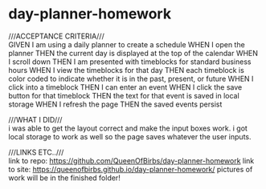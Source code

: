 # day-planner-homework

///ACCEPTANCE CRITERIA///
<br>
GIVEN I am using a daily planner to create a schedule
WHEN I open the planner
THEN the current day is displayed at the top of the calendar
WHEN I scroll down
THEN I am presented with timeblocks for standard business hours
WHEN I view the timeblocks for that day
THEN each timeblock is color coded to indicate whether it is in the past, present, or future
WHEN I click into a timeblock
THEN I can enter an event
WHEN I click the save button for that timeblock
THEN the text for that event is saved in local storage
WHEN I refresh the page
THEN the saved events persist


///WHAT I DID///
<br>
i was able to get the layout correct and make the input boxes work. i got local storage to work as well so the page saves whatever the user inputs.


///LINKS ETC..///
<br>
link to repo: https://github.com/QueenOfBirbs/day-planner-homework
link to site: https://queenofbirbs.github.io/day-planner-homework/
pictures of work will be in the finished folder!
